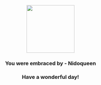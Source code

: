 <p align="center">
    <img src="https://raw.githubusercontent.com/PokeAPI/sprites/master/sprites/pokemon/31.png" width="150" height="150">
</p>
<h3 align="center">You were embraced by - <b>Nidoqueen</b></h3>
<h3 align="center">Have a wonderful day!</h3>
